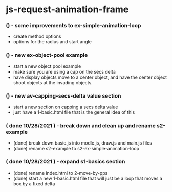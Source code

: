 # js-request-animation-frame



### () - some improvements to ex-simple-animation-loop
* create method options
* options for the radius and start angle

### () - new ex-object-pool example
* start a new object pool example
* make sure you are using a cap on the secs delta
* have display objects move to a center object, and have the center object shoot objects at the invading objects.

### () - new av-capping-secs-delta value section
* start a new section on capping a secs delta value
* just have a 1-basic.html file that is the general idea of this

### ( done 10/28/2021 ) - break down and clean up and rename s2-example
* (done) break down basic.js into modle.js, draw.js and main.js files
* (done) rename s2-example to s2-ex-simple-animation-loop

### ( done 10/28/2021 ) - expand s1-basics section
* (done) rename index.html to 2-move-by-pps
* (done) start a new 1-basic.html file that will just be a loop that moves a box by a fixed delta


